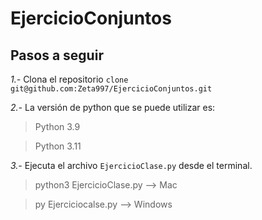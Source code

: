 ﻿# EjercicioConjuntos


## Pasos a seguir

*1.-* Clona el repositorio 
		`clone git@github.com:Zeta997/EjercicioConjuntos.git`

*2.-* La versión de python que se puede utilizar es:

> Python 3.9


> Python 3.11

*3.-* Ejecuta el archivo `EjercicioClase.py` desde el terminal.

> python3 EjercicioClase.py --> Mac

>py Ejerciciocalse.py --> Windows

